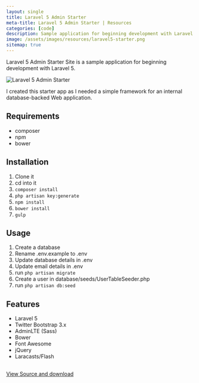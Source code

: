 ```yaml
---
layout: single
title: Laravel 5 Admin Starter
meta-title: Laravel 5 Admin Starter | Resources
categories: [code]
description: Sample application for beginning development with Laravel 5
image: /assets/images/resources/laravel5-starter.png
sitemap: true
---
```


Laravel 5 Admin Starter Site is a sample application for beginning development with Laravel 5. 

<img src="https://github.com/Imaginarydesign/laravel-5-admin-starter/raw/master/image.png" class="img-responsive" alt="Laravel 5 Admin Starter">

I created this starter app as I needed a simple framework for an internal database-backed Web application.

## Requirements

- composer
- npm
- bower

## Installation

1. Clone it
2. cd into it
3. `composer install`
4. `php artisan key:generate`
5. `npm install`
6. `bower install`
7. `gulp`

## Usage

1. Create a database
2. Rename .env.example to .env
3. Update database details in .env
4. Update email details in .env
4. run `php artisan migrate`
5. Create a user in database/seeds/UserTableSeeder.php
6. run `php artisan db:seed`

## Features

- Laravel 5
- Twitter Bootstrap 3.x
- AdminLTE (Sass)
- Bower
- Font Awesome
- jQuery
- Laracasts/Flash

<p style="margin-top: 30px;"><a href="https://github.com/Imaginarydesign/laravel-5-admin-starter" target="_blank">View Source and download</a></p>